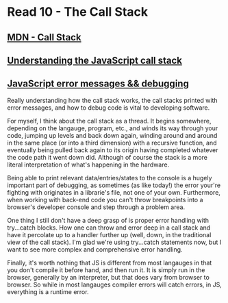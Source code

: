# Read 10 - The Call Stack

## [MDN - Call Stack](https://developer.mozilla.org/en-US/docs/Glossary/Call_stack)
## [Understanding the JavaScript call stack](https://www.freecodecamp.org/news/understanding-the-javascript-call-stack-861e41ae61d4/)
## [JavaScript error messages && debugging](https://codeburst.io/javascript-error-messages-debugging-d23f84f0ae7c)

Really understanding how the call stack works, the call stacks printed with error messages, and how to debug code is vital to developing software.

For myself, I think about the call stack as a thread. It begins somewhere, depending on the langauge, program, etc., and winds its way through your code, jumping up levels and back down again, winding around and around in the same place (or into a third dimension) with a recursive function, and eventually being pulled back again to its origin having completed whatever the code path it went down did. Although of course the stack is a more literal interpretation of what's happening in the hardware.

Being able to print relevant data/entries/states to the console is a hugely important part of debugging, as sometimes (as like today!) the error your're fighting with originates in a librarie's file, not one of your own. Furthermore, when working with back-end code you can't throw breakpoints into a browser's developer console and step through a problem area.

One thing I still don't have a deep grasp of is proper error handling with try...catch blocks. How one can throw and error deep in a call stack and have it percolate up to a handler further up (well, down, in the traditional view of the call stack). I'm glad we're using try...catch statements now, but I want to see more complex and comprehensive error handling.

Finally, it's worth nothing that JS is different from most langauges in that you don't compile it before hand, and then run it. It is simply run in the browser, generally by an interpreter, but that does vary from browser to browser. So while in most langauges compiler errors will catch errors, in JS, everything is a runtime error.